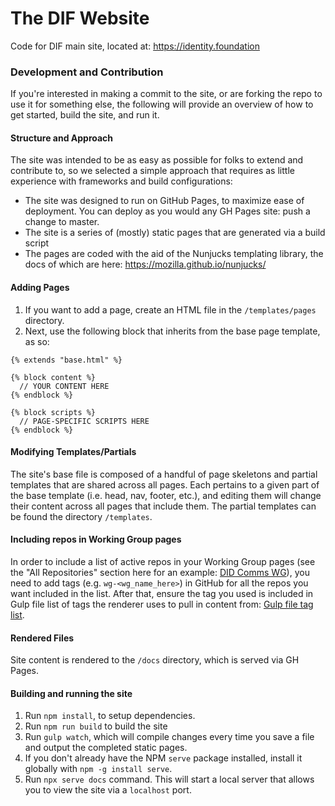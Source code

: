 # The DIF Website

Code for DIF main site, located at: https://identity.foundation

### Development and Contribution

If you're interested in making a commit to the site, or are forking the repo to
use it for something else, the following will provide an overview of how to get
started, build the site, and run it.

#### Structure and Approach

The site was intended to be as easy as possible for folks to extend and
contribute to, so we selected a simple approach that requires as little
experience with frameworks and build configurations:

- The site was designed to run on GitHub Pages, to maximize ease of deployment.
  You can deploy as you would any GH Pages site: push a change to master.
- The site is a series of (mostly) static pages that are generated via a build
  script
- The pages are coded with the aid of the Nunjucks templating library, the docs
  of which are here: https://mozilla.github.io/nunjucks/

#### Adding Pages

1. If you want to add a page, create an HTML file in the `/templates/pages`
   directory.
2. Next, use the following block that inherits from the base page template, as
   so:

```
{% extends "base.html" %}

{% block content %}
  // YOUR CONTENT HERE
{% endblock %}

{% block scripts %}
  // PAGE-SPECIFIC SCRIPTS HERE
{% endblock %}
```

#### Modifying Templates/Partials

The site's base file is composed of a handful of page skeletons and partial
templates that are shared across all pages. Each pertains to a given part of the
base template (i.e. head, nav, footer, etc.), and editing them will change their
content across all pages that include them. The partial templates can be found
the directory `/templates`.

#### Including repos in Working Group pages

In order to include a list of active repos in your Working Group pages (see the
"All Repositories" section here for an example:
[DID Comms WG](https://identity.foundation/working-groups/did-comm.html)), you
need to add tags (e.g. `wg-<wg_name_here>`) in GitHub for all the repos you want
included in the list. After that, ensure the tag you used is included in Gulp
file list of tags the renderer uses to pull in content from:
[Gulp file tag list](https://github.com/decentralized-identity/decentralized-identity.github.io/blob/master/gulpfile.js#L48).

#### Rendered Files

Site content is rendered to the `/docs` directory, which is served via GH Pages.

#### Building and running the site

1. Run `npm install`, to setup dependencies.
2. Run `npm run build` to build the site
3. Run `gulp watch`, which will compile changes every time you save a file and
   output the completed static pages.
4. If you don't already have the NPM `serve` package installed, install it
   globally with `npm -g install serve`.
5. Run `npx serve docs` command. This will start a local server that allows you
   to view the site via a `localhost` port.
